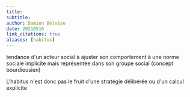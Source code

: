 ```yaml
---
title: 
subtitle:
author: Damien Belvèze
date: 20210516
link_citations: true
aliases: [habitus]
---
```

tendance d'un acteur social à ajuster son comportement à une norme sociale implicite mais représentée dans son groupe social (concept bourdieusien)

L'habitus n'est donc pas le fruit d'une stratégie délibérée ou d'un calcul explicite